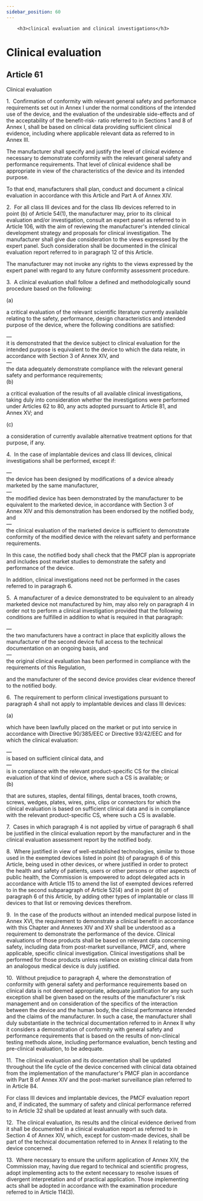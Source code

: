 ```yaml
---
sidebar_position: 60
---
```

        <h3>clinical evaluation and clinical investigations</h3>
<h1>Clinical evaluation</h1>
<h2>Article 61</h2>
   <p class="stitle-article-norm">Clinical evaluation</p>
   <p class="norm">1.&nbsp;&nbsp;Confirmation of conformity with 
relevant general safety and performance requirements set out in 
Annex&nbsp;I under the normal conditions of the intended use of the 
device, and the evaluation of the undesirable side-effects and of the 
acceptability of the benefit-risk- ratio referred to in Sections 1 and 8
 of Annex&nbsp;I, shall be based on clinical data providing sufficient 
clinical evidence, including where applicable relevant data as referred 
to in Annex&nbsp;III.</p>
   <p class="norm">The manufacturer shall specify and justify the level 
of clinical evidence necessary to demonstrate conformity with the 
relevant general safety and performance requirements. That level of 
clinical evidence shall be appropriate in view of the characteristics of
 the device and its intended purpose.</p>
   <p class="norm">To that end, manufacturers shall plan, conduct and 
document a clinical evaluation in accordance with this Article&nbsp;and 
Part A of Annex&nbsp;XIV.</p>
   <p class="norm">2.&nbsp;&nbsp;For all class III devices and for the 
class IIb devices referred to in point&nbsp;(b) of Article&nbsp;54(1), 
the manufacturer may, prior to its clinical evaluation and/or 
investigation, consult an expert panel as referred to in 
Article&nbsp;106, with the aim of reviewing the manufacturer's intended 
clinical development strategy and proposals for clinical investigation. 
The manufacturer shall give due consideration to the views expressed by 
the expert panel. Such consideration shall be documented in the clinical
 evaluation report referred to in paragraph&nbsp;12 of this Article.</p>
   <p class="norm">The manufacturer may not invoke any rights to the 
views expressed by the expert panel with regard to any future conformity
 assessment procedure.</p>
   <p class="norm">3.&nbsp;&nbsp;A clinical evaluation shall follow a defined and methodologically sound procedure based on the following:</p>
   <div class="grid-container grid-list">
      <div class="list grid-list-column-1">
         <span>(a)&nbsp;</span>
      </div>
      <div class="grid-list-column-2">
         <p class="norm">a critical evaluation of the relevant 
scientific literature currently available relating to the safety, 
performance, design characteristics and intended purpose of the device, 
where the following conditions are satisfied:</p>
         <div class="grid-container grid-list">
            <div class="list grid-list-column-1">
               <span>—&nbsp;</span>
            </div>
            <div class="grid-list-column-2">
               <div class="list">it is demonstrated that the device 
subject to clinical evaluation for the intended purpose is equivalent to
 the device to which the data relate, in accordance with Section&nbsp;3 
of Annex&nbsp;XIV, and</div>
            </div>
         </div>
         <div class="grid-container grid-list">
            <div class="list grid-list-column-1">
               <span>—&nbsp;</span>
            </div>
            <div class="grid-list-column-2">
               <div class="list">the data adequately demonstrate compliance with the relevant general safety and performance requirements;</div>
            </div>
         </div>
      </div>
   </div>
   <div class="grid-container grid-list">
      <div class="list grid-list-column-1">
         <span>(b)&nbsp;</span>
      </div>
      <div class="grid-list-column-2">
         <p class="norm">a critical evaluation of the results of all 
available clinical investigations, taking duly into consideration 
whether the investigations were performed under Articles&nbsp;62 
to&nbsp;80, any acts adopted pursuant to Article&nbsp;81, and 
Annex&nbsp;XV; and</p>
      </div>
   </div>
   <div class="grid-container grid-list">
      <div class="list grid-list-column-1">
         <span>(c)&nbsp;</span>
      </div>
      <div class="grid-list-column-2">
         <p class="norm">a consideration of currently available alternative treatment options for that purpose, if any.</p>
      </div>
   </div>
   <p class="norm">4.&nbsp;&nbsp;In the case of implantable devices and class III devices, clinical investigations shall be performed, except if:</p>
   <div class="grid-container grid-list">
      <div class="list grid-list-column-1">
         <span>—&nbsp;</span>
      </div>
      <div class="grid-list-column-2">
         <div class="list">the device has been designed by modifications of a device already marketed by the same manufacturer,</div>
      </div>
   </div>
   <div class="grid-container grid-list">
      <div class="list grid-list-column-1">
         <span>—&nbsp;</span>
      </div>
      <div class="grid-list-column-2">
         <div class="list">the modified device has been demonstrated by 
the manufacturer to be equivalent to the marketed device, in accordance 
with Section&nbsp;3 of Annex&nbsp;XIV and this demonstration has been 
endorsed by the notified body, and</div>
      </div>
   </div>
   <div class="grid-container grid-list">
      <div class="list grid-list-column-1">
         <span>—&nbsp;</span>
      </div>
      <div class="grid-list-column-2">
         <div class="list">the clinical evaluation of the marketed 
device is sufficient to demonstrate conformity of the modified device 
with the relevant safety and performance requirements.</div>
      </div>
   </div>
   <p class="norm">In this case, the notified body shall check that the 
PMCF plan is appropriate and includes post market studies to demonstrate
 the safety and performance of the device.</p>
   <p class="norm">In addition, clinical investigations need not be performed in the cases referred to in paragraph&nbsp;6.</p>
   <p class="norm">5.&nbsp;&nbsp;A manufacturer of a device demonstrated
 to be equivalent to an already marketed device not manufactured by him,
 may also rely on paragraph&nbsp;4 in order not to perform a clinical 
investigation provided that the following conditions are fulfilled in 
addition to what is required in that paragraph:</p>
   <div class="grid-container grid-list">
      <div class="list grid-list-column-1">
         <span>—&nbsp;</span>
      </div>
      <div class="grid-list-column-2">
         <div class="list">the two manufacturers have a contract in 
place that explicitly allows the manufacturer of the second device full 
access to the technical documentation on an ongoing basis, and</div>
      </div>
   </div>
   <div class="grid-container grid-list">
      <div class="list grid-list-column-1">
         <span>—&nbsp;</span>
      </div>
      <div class="grid-list-column-2">
         <div class="list">the original clinical evaluation has been performed in compliance with the requirements of this Regulation,</div>
      </div>
   </div>
   <p class="norm">and the manufacturer of the second device provides clear evidence thereof to the notified body.</p>
   <p class="norm">6.&nbsp;&nbsp;The requirement to perform clinical 
investigations pursuant to paragraph&nbsp;4 shall not apply to 
implantable devices and class III devices:</p>
   <div class="grid-container grid-list">
      <div class="list grid-list-column-1">
         <span>(a)&nbsp;</span>
      </div>
      <div class="grid-list-column-2">
         <p class="norm">which have been lawfully placed on the market 
or put into service in accordance with Directive&nbsp;90/385/EEC or 
Directive&nbsp;93/42/EEC and for which the clinical evaluation:</p>
         <div class="grid-container grid-list">
            <div class="list grid-list-column-1">
               <span>—&nbsp;</span>
            </div>
            <div class="grid-list-column-2">
               <div class="list">is based on sufficient clinical data, and</div>
            </div>
         </div>
         <div class="grid-container grid-list">
            <div class="list grid-list-column-1">
               <span>—&nbsp;</span>
            </div>
            <div class="grid-list-column-2">
               <div class="list">is in compliance with the relevant 
product-specific CS for the clinical evaluation of that kind of device, 
where such a CS is available; or</div>
            </div>
         </div>
      </div>
   </div>
   <div class="grid-container grid-list">
      <div class="list grid-list-column-1">
         <span>(b)&nbsp;</span>
      </div>
      <div class="grid-list-column-2">
         <p class="norm">that are sutures, staples, dental fillings, 
dental braces, tooth crowns, screws, wedges, plates, wires, pins, clips 
or connectors for which the clinical evaluation is based on sufficient 
clinical data and is in compliance with the relevant product-specific 
CS, where such a CS is available.</p>
      </div>
   </div>
   <p class="norm">7.&nbsp;&nbsp;Cases in which paragraph&nbsp;4 is not 
applied by virtue of paragraph&nbsp;6 shall be justified in the clinical
 evaluation report by the manufacturer and in the clinical evaluation 
assessment report by the notified body.</p>
   <p class="norm">8.&nbsp;&nbsp;Where justified in view of 
well-established technologies, similar to those used in the exempted 
devices listed in point&nbsp;(b) of paragraph&nbsp;6 of this Article, 
being used in other devices, or where justified in order to protect the 
health and safety of patients, users or other persons or other aspects 
of public health, the Commission is empowered to adopt delegated acts in
 accordance with Article&nbsp;115 to amend the list of exempted devices 
referred to in the second subparagraph&nbsp;of Article&nbsp;52(4) and in
 point&nbsp;(b) of paragraph&nbsp;6 of this Article, by adding other 
types of implantable or class III devices to that list or removing 
devices therefrom.</p>
   <p class="norm">9.&nbsp;&nbsp;In the case of the products without an 
intended medical purpose listed in Annex&nbsp;XVI, the requirement to 
demonstrate a clinical benefit in accordance with this Chapter and 
Annexes&nbsp;XIV and XV shall be understood as a requirement to 
demonstrate the performance of the device. Clinical evaluations of those
 products shall be based on relevant data concerning safety, including 
data from post-market surveillance, PMCF, and, where applicable, 
specific clinical investigation. Clinical investigations shall be 
performed for those products unless reliance on existing clinical data 
from an analogous medical device is duly justified.</p>
   <p class="norm">10.&nbsp;&nbsp;Without prejudice to paragraph&nbsp;4,
 where the demonstration of conformity with general safety and 
performance requirements based on clinical data is not deemed 
appropriate, adequate justification for any such exception shall be 
given based on the results of the manufacturer's risk management and on 
consideration of the specifics of the interaction between the device and
 the human body, the clinical performance intended and the claims of the
 manufacturer. In such a case, the manufacturer shall duly substantiate 
in the technical documentation referred to in Annex&nbsp;II why it 
considers a demonstration of conformity with general safety and 
performance requirements that is based on the results of non-clinical 
testing methods alone, including performance evaluation, bench testing 
and pre-clinical evaluation, to be adequate.</p>
   <p class="norm">11.&nbsp;&nbsp;The clinical evaluation and its 
documentation shall be updated throughout the life cycle of the device 
concerned with clinical data obtained from the implementation of the 
manufacturer's PMCF plan in accordance with Part B of Annex&nbsp;XIV and
 the post-market surveillance plan referred to in Article&nbsp;84.</p>
   <p class="norm">For class III devices and implantable devices, the 
PMCF evaluation report and, if indicated, the summary of safety and 
clinical performance referred to in Article&nbsp;32 shall be updated at 
least annually with such data.</p>
   <p class="norm">12.&nbsp;&nbsp;The clinical evaluation, its results 
and the clinical evidence derived from it shall be documented in a 
clinical evaluation report as referred to in Section&nbsp;4 of 
Annex&nbsp;XIV, which, except for custom-made devices, shall be part of 
the technical documentation referred to in Annex&nbsp;II relating to the
 device concerned.</p>
   <p class="norm">13.&nbsp;&nbsp;Where necessary to ensure the uniform 
application of Annex&nbsp;XIV, the Commission may, having due regard to 
technical and scientific progress, adopt implementing acts to the extent
 necessary to resolve issues of divergent interpretation and of 
practical application. Those implementing acts shall be adopted in 
accordance with the examination procedure referred to in 
Article&nbsp;114(3).</p>